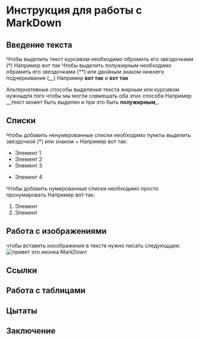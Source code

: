 # Инструкция для работы с MarkDown

## Введение текста

Чтобы выделить текст курсивом необходимо обромить его звездочками (*) Например *вот так*
Чтобы выделить полужирным необходимо обрамить его звездочками (**) или двойным знаком нижнего подчеркивания (__) Например **вот так** и __вот так__

Альтернативные способы выделения текста жирным или курсивом нужныдля того чтобы мы могли совмешать оба этих способа Например __текст может быть выделен и при это быть **полужирным**_.

## Списки

Чтобы добавить ненумерованные списки необходимо пункты выделить звездочкой (*) или знаком +
Например вот так:
* Элемент 1
* Элемент 2
* Элемент 3
+ Элемент 4

Чтобы добавить нумерованные списки необходимо просто пронумировать Например вот так: 
1. Элемент
2. Элемент


## Работа с изображениями

чтобы вставить изоображения в тексте нужно писать следующщее: 
![привет это иконка MarkDown](Markdown-mark.svg.png)
## Ссылки


## Работа с таблицами

## Цытаты

## Заключение

